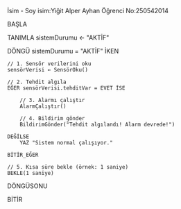 İsim - Soy isim:Yiğit Alper Ayhan 
Öğrenci No:250542014

BAŞLA

TANIMLA sistemDurumu ← "AKTİF"

DÖNGÜ sistemDurumu = "AKTİF" İKEN

    // 1. Sensör verilerini oku
    sensörVerisi ← SensörOku()

    // 2. Tehdit algıla
    EĞER sensörVerisi.tehditVar = EVET İSE

        // 3. Alarmı çalıştır
        AlarmÇalıştır()

        // 4. Bildirim gönder
        BildirimGönder("Tehdit algılandı! Alarm devrede!")

    DEĞİLSE
        YAZ "Sistem normal çalışıyor."

    BİTİR_EĞER

    // 5. Kısa süre bekle (örnek: 1 saniye)
    BEKLE(1 saniye)

DÖNGÜSONU

BİTİR
